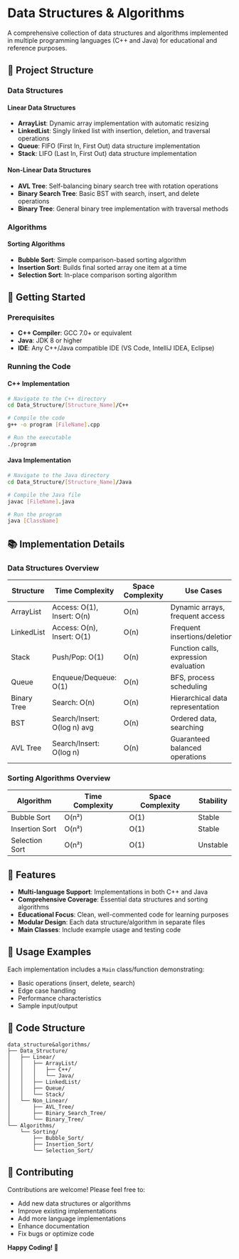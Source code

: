 # Data Structures & Algorithms

A comprehensive collection of data structures and algorithms implemented in multiple programming languages (C++ and Java) for educational and reference purposes.

## 📁 Project Structure

### Data Structures

#### Linear Data Structures
- **ArrayList**: Dynamic array implementation with automatic resizing
- **LinkedList**: Singly linked list with insertion, deletion, and traversal operations
- **Queue**: FIFO (First In, First Out) data structure implementation
- **Stack**: LIFO (Last In, First Out) data structure implementation

#### Non-Linear Data Structures
- **AVL Tree**: Self-balancing binary search tree with rotation operations
- **Binary Search Tree**: Basic BST with search, insert, and delete operations
- **Binary Tree**: General binary tree implementation with traversal methods

### Algorithms

#### Sorting Algorithms
- **Bubble Sort**: Simple comparison-based sorting algorithm
- **Insertion Sort**: Builds final sorted array one item at a time
- **Selection Sort**: In-place comparison sorting algorithm

## 🚀 Getting Started

### Prerequisites
- **C++ Compiler**: GCC 7.0+ or equivalent
- **Java**: JDK 8 or higher
- **IDE**: Any C++/Java compatible IDE (VS Code, IntelliJ IDEA, Eclipse)

### Running the Code

#### C++ Implementation
```bash
# Navigate to the C++ directory
cd Data_Structure/[Structure_Name]/C++

# Compile the code
g++ -o program [FileName].cpp

# Run the executable
./program
```

#### Java Implementation
```bash
# Navigate to the Java directory
cd Data_Structure/[Structure_Name]/Java

# Compile the Java file
javac [FileName].java

# Run the program
java [ClassName]
```

## 📚 Implementation Details

### Data Structures Overview

| Structure | Time Complexity | Space Complexity | Use Cases |
|-----------|----------------|------------------|-----------|
| ArrayList | Access: O(1), Insert: O(n) | O(n) | Dynamic arrays, frequent access |
| LinkedList | Access: O(n), Insert: O(1) | O(n) | Frequent insertions/deletions |
| Stack | Push/Pop: O(1) | O(n) | Function calls, expression evaluation |
| Queue | Enqueue/Dequeue: O(1) | O(n) | BFS, process scheduling |
| Binary Tree | Search: O(n) | O(n) | Hierarchical data representation |
| BST | Search/Insert: O(log n) avg | O(n) | Ordered data, searching |
| AVL Tree | Search/Insert: O(log n) | O(n) | Guaranteed balanced operations |

### Sorting Algorithms Overview

| Algorithm | Time Complexity | Space Complexity | Stability |
|-----------|----------------|------------------|-----------|
| Bubble Sort | O(n²) | O(1) | Stable |
| Insertion Sort | O(n²) | O(1) | Stable |
| Selection Sort | O(n²) | O(1) | Unstable |

## 🔧 Features

- **Multi-language Support**: Implementations in both C++ and Java
- **Comprehensive Coverage**: Essential data structures and sorting algorithms
- **Educational Focus**: Clean, well-commented code for learning purposes
- **Modular Design**: Each data structure/algorithm in separate files
- **Main Classes**: Include example usage and testing code

## 📖 Usage Examples

Each implementation includes a `Main` class/function demonstrating:
- Basic operations (insert, delete, search)
- Edge case handling
- Performance characteristics
- Sample input/output

## 📝 Code Structure

```
data_structure&algorithms/
├── Data_Structure/
│   ├── Linear/
│   │   ├── ArrayList/
│   │   │   ├── C++/
│   │   │   └── Java/
│   │   ├── LinkedList/
│   │   ├── Queue/
│   │   └── Stack/
│   └── Non_Linear/
│       ├── AVL_Tree/
│       ├── Binary_Search_Tree/
│       └── Binary_Tree/
└── Algorithms/
    └── Sorting/
        ├── Bubble_Sort/
        ├── Insertion_Sort/
        └── Selection_Sort/
```

## 🤝 Contributing

Contributions are welcome! Please feel free to:
- Add new data structures or algorithms
- Improve existing implementations
- Add more language implementations
- Enhance documentation
- Fix bugs or optimize code


**Happy Coding! 🚀**